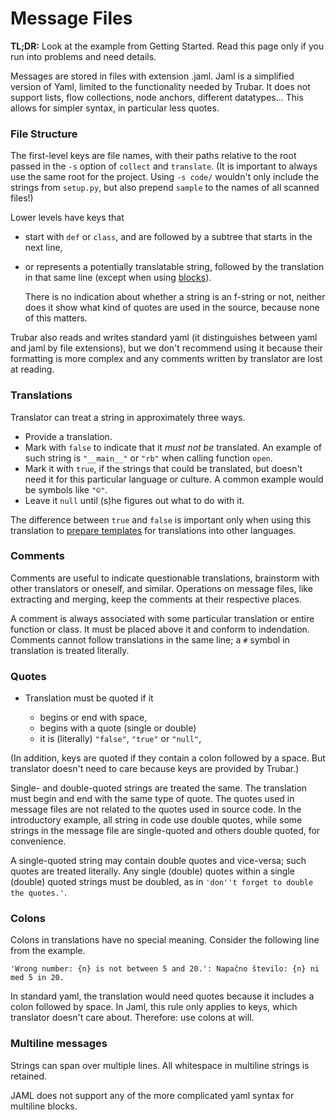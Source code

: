 # Message Files

**TL;DR:** Look at the example from Getting Started. Read this page only if you run into problems and need details.

Messages are stored in files with extension .jaml. Jaml is a simplified version of Yaml, limited to the functionality needed by Trubar. It does not support lists, flow collections, node anchors, different datatypes... This allows for simpler syntax, in particular less quotes.

### File Structure

The first-level keys are file names, with their paths relative to the root passed in the `-s` option of `collect` and `translate`. (It is important to always use the same root for the project. Using `-s code/` wouldn't only include the strings from `setup.py`, but also prepend `sample` to the names of all scanned files!)

Lower levels have keys that

- start with `def` or `class`, and are followed by a subtree that starts in the next line,
- or represents a potentially translatable string, followed by the translation in that same line (except when using [blocks](#blocks)).

    There is no indication about whether a string is an f-string or not, neither does it show what kind of quotes are used in the source, because none of this matters.

Trubar also reads and writes standard yaml (it distinguishes between yaml and jaml by file extensions), but we don't recommend using it because their formatting is more complex and any comments written by translator are lost at reading.

### Translations

Translator can treat a string in approximately three ways.

- Provide a translation.
- Mark with `false` to indicate that it *must not be* translated. An example of such string is `"__main__"` or `"rb"` when calling function `open`.
- Mark it with `true`, if the strings that could be translated, but doesn't need it for this particular language or culture. A common example would be symbols like `"©️"`.
- Leave it `null` until (s)he figures out what to do with it.

The difference between `true` and `false` is important only when using this translation to [prepare templates](../scenarios/#preparing-templates) for translations into other languages.

### Comments

Comments are useful to indicate questionable translations, brainstorm with other translators or oneself, and similar. Operations on message files, like extracting and merging, keep the comments at their respective places.

A comment is always associated with some particular translation or entire function or class. It must be placed above it and conform to indendation. Comments cannot follow translations in the same line; a `#` symbol in translation is treated literally.

### Quotes

- Translation must be quoted if it

    - begins or end with space,
    - begins with a quote (single or double)
    - it is (literally) `"false"`, `"true"` or `"null"`,

(In addition, keys are quoted if they contain a colon followed by a space. But translator doesn't need to care because keys are provided by Trubar.)

Single- and double-quoted strings are treated the same. The translation must begin and end with the same type of quote. The quotes used in message files are not related to the quotes used in source code. In the introductory example, all string in code use double quotes, while some strings in the message file are single-quoted and others double quoted, for convenience.

A single-quoted string may contain double quotes and vice-versa; such quotes are treated literally. Any single (double) quotes within a single (double) quoted strings must be doubled, as in `'don''t forget to double the quotes.'`.

### Colons

Colons in translations have no special meaning. Consider the following line from the example.

```
'Wrong number: {n} is not between 5 and 20.': Napačno število: {n} ni med 5 in 20.
```

In standard yaml, the translation would need quotes because it includes a colon followed by space. In Jaml, this rule only applies to keys, which translator doesn't care about. Therefore: use colons at will.

### Multiline messages

Strings can span over multiple lines. All whitespace in multiline strings is retained.

JAML does not support any of the more complicated yaml syntax for multiline blocks.